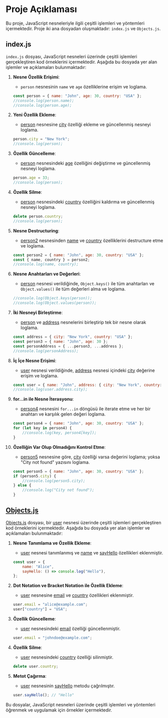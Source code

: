 # Proje Açıklaması

Bu proje, JavaScript nesneleriyle ilgili çeşitli işlemleri ve yöntemleri içermektedir. Proje iki ana dosyadan oluşmaktadır: `index.js` ve `Objects.js`.

## index.js

`index.js` dosyası, JavaScript nesneleri üzerinde çeşitli işlemleri gerçekleştiren kod örneklerini içermektedir. Aşağıda bu dosyada yer alan işlemler ve açıklamaları bulunmaktadır:

1. **Nesne Özellik Erişimi**:
    - `person` nesnesinin `name` ve `age` özelliklerine erişim ve loglama.
    ```js
    const person = { name: "John", age: 30, country: "USA" };
    //console.log(person.name);
    //console.log(person.age);
    ```

2. **Yeni Özellik Ekleme**:
    - [person](http://_vscodecontentref_/0) nesnesine [city](http://_vscodecontentref_/1) özelliği ekleme ve güncellenmiş nesneyi loglama.
    ```js
    person.city = "New York";
    //console.log(person);
    ```

3. **Özellik Güncelleme**:
    - [person](http://_vscodecontentref_/2) nesnesindeki [age](http://_vscodecontentref_/3) özelliğini değiştirme ve güncellenmiş nesneyi loglama.
    ```js
    person.age = 33;
    //console.log(person);
    ```

4. **Özellik Silme**:
    - [person](http://_vscodecontentref_/4) nesnesindeki [country](http://_vscodecontentref_/5) özelliğini kaldırma ve güncellenmiş nesneyi loglama.
    ```js
    delete person.country;
    //console.log(person);
    ```

5. **Nesne Destructuring**:
    - [person2](http://_vscodecontentref_/6) nesnesinden [name](http://_vscodecontentref_/7) ve [country](http://_vscodecontentref_/8) özelliklerini destructure etme ve loglama.
    ```js
    const person2 = { name: "John", age: 30, country: "USA" };
    const { name, country } = person2;
    //console.log(name, country);
    ```

6. **Nesne Anahtarları ve Değerleri**:
    - [person](http://_vscodecontentref_/9) nesnesi verildiğinde, `Object.keys()` ile tüm anahtarları ve `Object.values()` ile tüm değerleri alma ve loglama.
    ```js
    //console.log(Object.keys(person));
    //console.log(Object.values(person));
    ```

7. **İki Nesneyi Birleştirme**:
    - [person](http://_vscodecontentref_/10) ve [address](http://_vscodecontentref_/11) nesnelerini birleştirip tek bir nesne olarak loglama.
    ```js
    const address = { city: "New York", country: "USA" };
    const person3 = { name: "John", age: 30 };
    const personAddress = { ...person3, ...address };
    //console.log(personAddress);
    ```

8. **İç İçe Nesne Erişimi**:
    - [user](http://_vscodecontentref_/12) nesnesi verildiğinde, [address](http://_vscodecontentref_/13) nesnesi içindeki [city](http://_vscodecontentref_/14) değerine erişim ve loglama.
    ```js
    const user = { name: "John", address: { city: "New York", country: "USA" } };
    //console.log(user.address.city);
    ```

9. **for...in ile Nesne İterasyonu**:
    - [person4](http://_vscodecontentref_/15) nesnesini `for...in` döngüsü ile iterate etme ve her bir anahtarı ve karşılık gelen değeri loglama.
    ```js
    const person4 = { name: "John", age: 30, country: "USA" };
    for (let key in person4) {
        //console.log(key, person4[key]);
    }
    ```

10. **Özelliğin Var Olup Olmadığını Kontrol Etme**:
    - [person5](http://_vscodecontentref_/16) nesnesine göre, [city](http://_vscodecontentref_/17) özelliği varsa değerini loglama; yoksa "City not found" yazısını loglama.
    ```js
    const person5 = { name: "John", age: 30, country: "USA" };
    if (person5.city) {
        //console.log(person5.city);
    } else {
        //console.log("City not found");
    }
    ```

## [Objects.js](http://_vscodecontentref_/18)

[Objects.js](http://_vscodecontentref_/19) dosyası, bir [user](http://_vscodecontentref_/20) nesnesi üzerinde çeşitli işlemleri gerçekleştiren kod örneklerini içermektedir. Aşağıda bu dosyada yer alan işlemler ve açıklamaları bulunmaktadır:

1. **Nesne Tanımlama ve Özellik Ekleme**:
    - [user](http://_vscodecontentref_/21) nesnesi tanımlanmış ve [name](http://_vscodecontentref_/22) ve [sayHello](http://_vscodecontentref_/23) özellikleri eklenmiştir.
    ```js
    const user = {
        name: "Alice",
        sayHello: () => console.log("Hello"),
    };
    ```

2. **Dot Notation ve Bracket Notation ile Özellik Ekleme**:
    - [user](http://_vscodecontentref_/24) nesnesine [email](http://_vscodecontentref_/25) ve [country](http://_vscodecontentref_/26) özellikleri eklenmiştir.
    ```js
    user.email = "alice@example.com";
    user["country"] = "USA";
    ```

3. **Özellik Güncelleme**:
    - [user](http://_vscodecontentref_/27) nesnesindeki [email](http://_vscodecontentref_/28) özelliği güncellenmiştir.
    ```js
    user.email = "johndoe@example.com";
    ```

4. **Özellik Silme**:
    - [user](http://_vscodecontentref_/29) nesnesindeki [country](http://_vscodecontentref_/30) özelliği silinmiştir.
    ```js
    delete user.country;
    ```

5. **Metot Çağırma**:
    - [user](http://_vscodecontentref_/31) nesnesinin [sayHello](http://_vscodecontentref_/32) metodu çağrılmıştır.
    ```js
    user.sayHello(); // "Hello"
    ```

Bu dosyalar, JavaScript nesneleri üzerinde çeşitli işlemleri ve yöntemleri öğrenmek ve uygulamak için örnekler içermektedir.